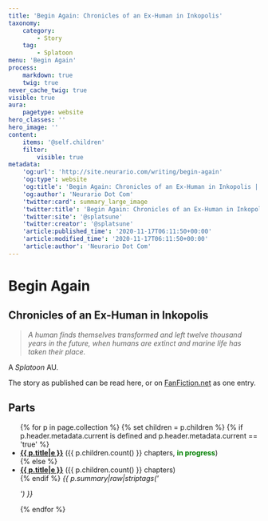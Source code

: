 ```yaml
---
title: 'Begin Again: Chronicles of an Ex-Human in Inkopolis'
taxonomy:
    category:
        - Story
    tag:
        - Splatoon
menu: 'Begin Again'
process:
    markdown: true
    twig: true
never_cache_twig: true
visible: true
aura:
    pagetype: website
hero_classes: ''
hero_image: ''
content:
    items: '@self.children'
    filter:
        visible: true
metadata:
    'og:url': 'http://site.neurario.com/writing/begin-again'
    'og:type': website
    'og:title': 'Begin Again: Chronicles of an Ex-Human in Inkopolis | Neurario Dot Com'
    'og:author': 'Neurario Dot Com'
    'twitter:card': summary_large_image
    'twitter:title': 'Begin Again: Chronicles of an Ex-Human in Inkopolis | Neurario Dot Com'
    'twitter:site': '@splatsune'
    'twitter:creator': '@splatsune'
    'article:published_time': '2020-11-17T06:11:50+00:00'
    'article:modified_time': '2020-11-17T06:11:50+00:00'
    'article:author': 'Neurario Dot Com'
---
```


# Begin Again
## Chronicles of an Ex-Human in Inkopolis

>_A human finds themselves transformed and left twelve thousand years in the future, when humans are extinct and marine life has taken their place._

A *Splatoon* AU.

The story as published can be read here, or on [FanFiction.net](https://www.fanfiction.net/s/13397436/1/Begin-Again-Chronicles-of-an-Ex-Human-In-Inkopolis) as one entry.

## Parts
<ul>
{% for p in page.collection %}
    {% set children = p.children %}
{% if p.header.metadata.current is defined and p.header.metadata.current == 'true' %}
    <li><strong><a href="{{ p.url|e }}">{{ p.title|e }}</a></strong> ({{ p.children.count() }} chapters, <strong><span style="color:green;">in progress</span></strong>)<br />
{% else %}
    <li><strong><a href="{{ p.url|e }}">{{ p.title|e }}</a></strong> ({{ p.children.count() }} chapters)<br />
{% endif %}
    <em>{{ p.summary|raw|striptags('<br><p>') }}</em></li>
{% endfor %}
</ul>